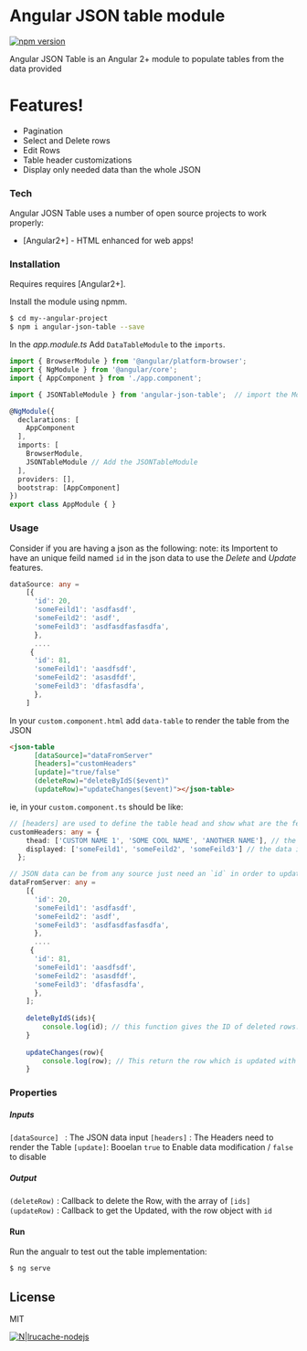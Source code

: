 # Angular JSON table module

[![npm version](https://badge.fury.io/js/angular-json-table.svg)](https://badge.fury.io/js/angular-json-table)

Angular JSON Table is an Angular 2+ module to populate tables from the data provided

# Features!
  - Pagination
  - Select and Delete rows
  - Edit Rows
  - Table header customizations
  - Display only needed data than the whole JSON



### Tech

Angular JOSN Table uses a number of open source projects to work properly:

* [Angular2+] - HTML enhanced for web apps!



### Installation

Requires requires [Angular2+].

Install the module using npmm.

```sh
$ cd my--angular-project
$ npm i angular-json-table --save
```

In the *app.module.ts*
Add ```DataTableModule``` to the ```imports```.

```ts
import { BrowserModule } from '@angular/platform-browser';
import { NgModule } from '@angular/core';
import { AppComponent } from './app.component';

import { JSONTableModule } from 'angular-json-table';  // import the Module.

@NgModule({
  declarations: [
    AppComponent
  ],
  imports: [
    BrowserModule,
    JSONTableModule // Add the JSONTableModule
  ],
  providers: [],
  bootstrap: [AppComponent]
})
export class AppModule { }
```

### Usage

Consider if you are having a json as the following:
note: its Importent to have an unique feild named  ```id``` in the json data to use the *Delete* and *Update* features.

```ts
dataSource: any =
    [{
      'id': 20,
      'someFeild1': 'asdfasdf',
      'someFeild2': 'asdf',
      'someFeild3': 'asdfasdfasfasdfa',
      },
      ....
     {
      'id': 81,
      'someFeild1': 'aasdfsdf',
      'someFeild2': 'asasdfdf',
      'someFeild3': 'dfasfasdfa',
      }, 
    ]
```

In your ```custom.component.html``` add ```data-table``` to render the table from the JSON

```html
<json-table 
      [dataSource]="dataFromServer"
      [headers]="customHeaders"
      [update]="true/false"
      (deleteRow)="deleteByIdS($event)"
      (updateRow)="updateChanges($event)"></json-table>
```

ie, in your ```custom.component.ts```  should be like:

```ts
// [headers] are used to define the table head and show what are the feilds required.
customHeaders: any = {
    thead: ['CUSTOM NAME 1', 'SOME COOL NAME', 'ANOTHER NAME'], // the Column Name in table head.
    displayed: ['someFeild1', 'someFeild2', 'someFeild3'] // the data it should populate in table.
  };

// JSON data can be from any source just need an `id` in order to update and delete. 
dataFromServer: any =
    [{
      'id': 20,
      'someFeild1': 'asdfasdf',
      'someFeild2': 'asdf',
      'someFeild3': 'asdfasdfasfasdfa',
      },
      ....
     {
      'id': 81,
      'someFeild1': 'aasdfsdf',
      'someFeild2': 'asasdfdf',
      'someFeild3': 'dfasfasdfa',
      }, 
    ];
    
    deleteByIdS(ids){
        console.log(id); // this function gives the ID of deleted rows.. as an array
    }
    
    updateChanges(row){
        console.log(row); // This return the row which is updated with the id.
    }
```
### Properties
##### Inputs
```[dataSource] ``` : The JSON data input 
```[headers]``` : The Headers need to render the Table
```[update]```: Booelan ```true``` to Enable data modification / ```false``` to disable

##### Output
```(deleteRow)``` :  Callback to delete the Row, with the array of `[ids]`
```(updateRow)``` : Callback to get the Updated, with the row object with ```id```

#### Run
Run the angualr to test out the table implementation:
```sh
$ ng serve
```



License
----

MIT

[![N|lrucache-nodejs](https://img.shields.io/badge/with%20🖤-%20Siv%20S-red.svg?longCache=true&style=popout-square)](https://sivsivsree.github.io)
